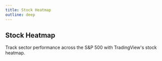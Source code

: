 ```yaml
---
title: Stock Heatmap
outline: deep
---
```


<div class="full-bleed">
  <section class="widget-section stock-section">
    <h1>Stock Heatmap</h1>
    <p>Track sector performance across the S&P 500 with TradingView's stock heatmap.</p>
    <ClientOnly>
      <TradingViewStockHeatmap />
    </ClientOnly>
  </section>
</div>
